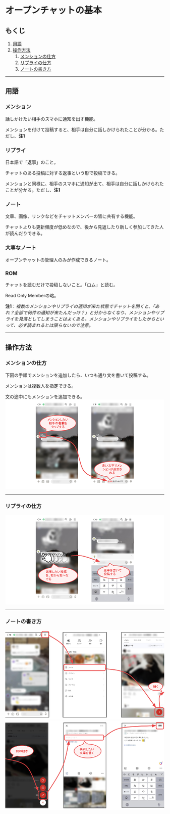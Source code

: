 <link rel="stylesheet" href="https://kusa-mochi.github.io/line-open-chat-faq/css/common.css" />

# オープンチャットの基本

## もくじ
1. [用語](#words)
1. [操作方法](#operations)
    1. [メンションの仕方](#how-to-mention)
    1. [リプライの仕方](#how-to-reply)
    1. [ノートの書き方](#how-to-create-note)

<hr>

<a id="words"></a>
## 用語

### メンション

話しかけたい相手のスマホに通知を出す機能。

メンションを付けて投稿すると、相手は自分に話しかけられたことが分かる。ただし、**注1**


### リプライ

日本語で「返事」のこと。

チャットのある投稿に対する返事という形で投稿できる。

メンションと同様に、相手のスマホに通知が出て、相手は自分に話しかけられたことが分かる。ただし、**注1**

### ノート

文章、画像、リンクなどをチャットメンバーの皆に共有する機能。

チャットよりも更新頻度が低めなので、後から見返したり新しく参加してきた人が読んだりできる。

### 大事なノート

オープンチャットの管理人のみが作成できるノート。

### ROM

チャットを読むだけで投稿しないこと。「ロム」と読む。

Read Only Memberの略。

**注1**：*複数のメンションやリプライの通知が来た状態でチャットを開くと、「あれ？全部で何件の通知が来たんだっけ？」と分からなくなり、メンションやリプライを見落としてしまうことはよくある。メンションやリプライをしたからといって、必ず読まれるとは限らないので注意。*

<hr>

<a id="operations"></a>
## 操作方法

<a id="how-to-mention"></a>
### メンションの仕方

下図の手順でメンションを追加したら、いつも通り文を書いて投稿する。

メンションは複数人を指定できる。

文の途中にもメンションを追加できる。
![メンションの仕方](images/flow4.png)

<hr>

<a id="how-to-reply"></a>
### リプライの仕方

![リプライの仕方](images/flow3.png)

<hr>

<a id="how-to-create-note"></a>
### ノートの書き方

![ノートの書き方1of2](images/flow1.png)
![ノートの書き方2of2](images/flow2.png)
